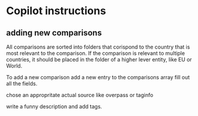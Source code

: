 # Copilot instructions

## adding new comparisons

All comparisons are sorted into folders that corispond to the country that is most relevant to the comparison. If the comparison is relevant to multiple countries, it should be placed in the folder of a higher lever entity, like EU or World.

To add a new comparison add a new entry to the comparisons array fill out all the fields.

chose an appropritate actual source like overpass or taginfo 

write a funny description and add tags.
